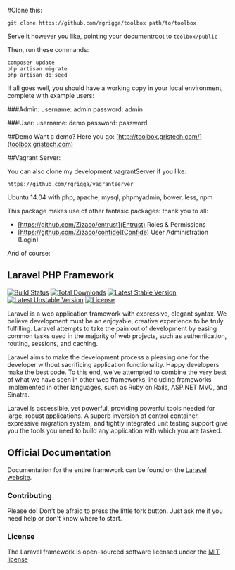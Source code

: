 #Clone this:

    git clone https://github.com/rgrigga/toolbox path/to/toolbox

Serve it however you like, pointing your documentroot to `toolbox/public`

Then, run these commands:

    composer update
    php artisan migrate
    php artisan db:seed

If all goes well, you should have a working copy in your local environment, complete with example users:

###Admin:
username: admin
password: admin

###User:
username: demo
password: password

##Demo
Want a demo?  Here you go:
[http://toolbox.gristech.com/](toolbox.gristech.com)

##Vagrant Server:

You can also clone my development vagrantServer if you like:

    https://github.com/rgrigga/vagrantserver

Ubuntu 14.04 with php, apache, mysql, phpmyadmin, bower, less, npm

This package makes use of other fantasic packages: thank you to all:
* [https://github.com/Zizaco/entrust](Entrust) Roles & Permissions
* [https://github.com/Zizaco/confide](Confide) User Administration (Login)

And of course:
## Laravel PHP Framework

[![Build Status](https://travis-ci.org/laravel/framework.svg)](https://travis-ci.org/laravel/framework)
[![Total Downloads](https://poser.pugx.org/laravel/framework/downloads.svg)](https://packagist.org/packages/laravel/framework)
[![Latest Stable Version](https://poser.pugx.org/laravel/framework/v/stable.svg)](https://packagist.org/packages/laravel/framework)
[![Latest Unstable Version](https://poser.pugx.org/laravel/framework/v/unstable.svg)](https://packagist.org/packages/laravel/framework)
[![License](https://poser.pugx.org/laravel/framework/license.svg)](https://packagist.org/packages/laravel/framework)

Laravel is a web application framework with expressive, elegant syntax. We believe development must be an enjoyable, creative experience to be truly fulfilling. Laravel attempts to take the pain out of development by easing common tasks used in the majority of web projects, such as authentication, routing, sessions, and caching.

Laravel aims to make the development process a pleasing one for the developer without sacrificing application functionality. Happy developers make the best code. To this end, we've attempted to combine the very best of what we have seen in other web frameworks, including frameworks implemented in other languages, such as Ruby on Rails, ASP.NET MVC, and Sinatra.

Laravel is accessible, yet powerful, providing powerful tools needed for large, robust applications. A superb inversion of control container, expressive migration system, and tightly integrated unit testing support give you the tools you need to build any application with which you are tasked.

## Official Documentation

Documentation for the entire framework can be found on the [Laravel website](http://laravel.com/docs).

### Contributing

Please do!  Don't be afraid to press the little fork button.  Just ask me if you need help or don't know where to start.

### License

The Laravel framework is open-sourced software licensed under the [MIT license](http://opensource.org/licenses/MIT)
